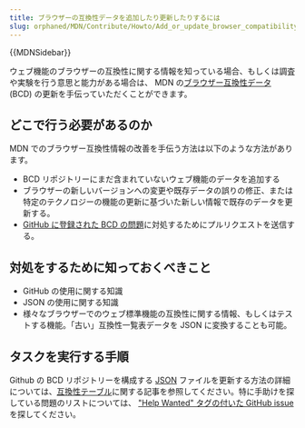 ```yaml
---
title: ブラウザーの互換性データを追加したり更新したりするには
slug: orphaned/MDN/Contribute/Howto/Add_or_update_browser_compatibility_data
---
```


{{MDNSidebar}}

ウェブ機能のブラウザーの互換性に関する情報を知っている場合、もしくは調査や実験を行う意思と能力がある場合は、 MDN の[ブラウザー互換性データ](https://github.com/mdn/browser-compat-data/) (BCD) の更新を手伝っていただくことができます。

## どこで行う必要があるのか

MDN でのブラウザー互換性情報の改善を手伝う方法は以下のような方法があります。

- BCD リポジトリーにまだ含まれていないウェブ機能のデータを追加する
- ブラウザーの新しいバージョンへの変更や既存データの誤りの修正、または特定のテクノロジーの機能の更新に基づいた新しい情報で既存のデータを更新する。
- [GitHub に登録された BCD の問題](https://github.com/mdn/browser-compat-data/issues)に対処するためにプルリクエストを送信する。

## 対処をするために知っておくべきこと

- GitHub の使用に関する知識
- JSON の使用に関する知識
- 様々なブラウザーでのウェブ標準機能の互換性に関する情報、もしくはテストする機能。「古い」互換性一覧表データを JSON に変換することも可能。

## タスクを実行する手順

Github の BCD リポジトリーを構成する [JSON](/ja/docs/Glossary/JSON) ファイルを更新する方法の詳細については、[互換性テーブル](/ja/docs/MDN/Structures/Compatibility_tables)に関する記事を参照してください。特に手助けを探している問題のリストについては、 ["Help Wanted" タグの付いた GitHub issue](https://github.com/mdn/browser-compat-data/issues?q=is%3Aissue+is%3Aopen+label%3A%22help+wanted%22) を探してください。
